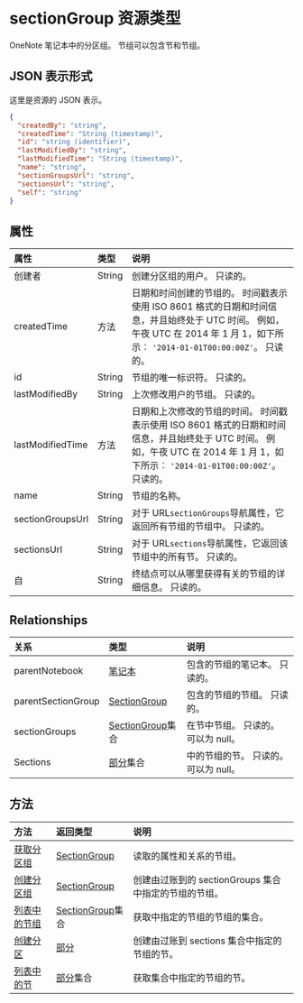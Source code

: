 # <a name="sectiongroup-resource-type"></a>sectionGroup 资源类型

OneNote 笔记本中的分区组。 节组可以包含节和节组。

## <a name="json-representation"></a>JSON 表示形式

这里是资源的 JSON 表示。

<!-- {
  "blockType": "resource",
  "optionalProperties": [
    "parentNotebook",
    "parentSectionGroup",
    "sectionGroups",
    "sections"
  ],
  "@odata.type": "microsoft.graph.sectiongroup"
}-->

```json
{
  "createdBy": "string",
  "createdTime": "String (timestamp)",
  "id": "string (identifier)",
  "lastModifiedBy": "string",
  "lastModifiedTime": "String (timestamp)",
  "name": "string",
  "sectionGroupsUrl": "string",
  "sectionsUrl": "string",
  "self": "string"
}

```
## <a name="properties"></a>属性
| 属性     | 类型   |说明|
|:---------------|:--------|:----------|
|创建者|String|创建分区组的用户。 只读的。|
|createdTime|方法|日期和时间创建的节组的。 时间戳表示使用 ISO 8601 格式的日期和时间信息，并且始终处于 UTC 时间。 例如，午夜 UTC 在 2014 年 1 月 1，如下所示︰ `'2014-01-01T00:00:00Z'`。 只读的。|
|id|String|节组的唯一标识符。 只读的。|
|lastModifiedBy|String|上次修改用户的节组。 只读的。| 
|lastModifiedTime|方法|日期和上次修改的节组的时间。 时间戳表示使用 ISO 8601 格式的日期和时间信息，并且始终处于 UTC 时间。 例如，午夜 UTC 在 2014 年 1 月 1，如下所示︰ `'2014-01-01T00:00:00Z'`。 只读的。|
|name|String|节组的名称。|
|sectionGroupsUrl|String|对于 URL`sectionGroups`导航属性，它返回所有节组的节组中。 只读的。| 
|sectionsUrl|String|对于 URL`sections`导航属性，它返回该节组中的所有节。 只读的。|
|自|String|终结点可以从哪里获得有关的节组的详细信息。 只读的。|

## <a name="relationships"></a>Relationships
| 关系 | 类型   |说明|
|:---------------|:--------|:----------|
|parentNotebook|[笔记本](notebook.md)|包含的节组的笔记本。 只读的。|
|parentSectionGroup|[SectionGroup](sectiongroup.md)|包含的节组的节组。 只读的。|
|sectionGroups|[SectionGroup](sectiongroup.md)集合|在节中节组。 只读的。 可以为 null。|
|Sections|[部分](section.md)集合|中的节组的节。 只读的。 可以为 null。|

## <a name="methods"></a>方法

| 方法           | 返回类型    |说明|
|:---------------|:--------|:----------|
|[获取分区组](../api/sectiongroup_get.md) | [SectionGroup](sectiongroup.md) |读取的属性和关系的节组。|
|[创建分区组](../api/sectiongroup_post_sectiongroups.md) |[SectionGroup](sectiongroup.md)| 创建由过账到的 sectionGroups 集合中指定的节组的节组。|
|[列表中的节组](../api/sectiongroup_list_sectiongroups.md) |[SectionGroup](sectiongroup.md)集合| 获取中指定的节组的节组的集合。|
|[创建分区](../api/sectiongroup_post_sections.md) |[部分](section.md)| 创建由过账到 sections 集合中指定的节组的节。|
|[列表中的节](../api/sectiongroup_list_sections.md) |[部分](section.md)集合| 获取集合中指定的节组的节。|


<!-- uuid: 8fcb5dbc-d5aa-4681-8e31-b001d5168d79
2015-10-25 14:57:30 UTC -->
<!-- {
  "type": "#page.annotation",
  "description": "sectionGroup resource",
  "keywords": "",
  "section": "documentation",
  "tocPath": ""
}-->